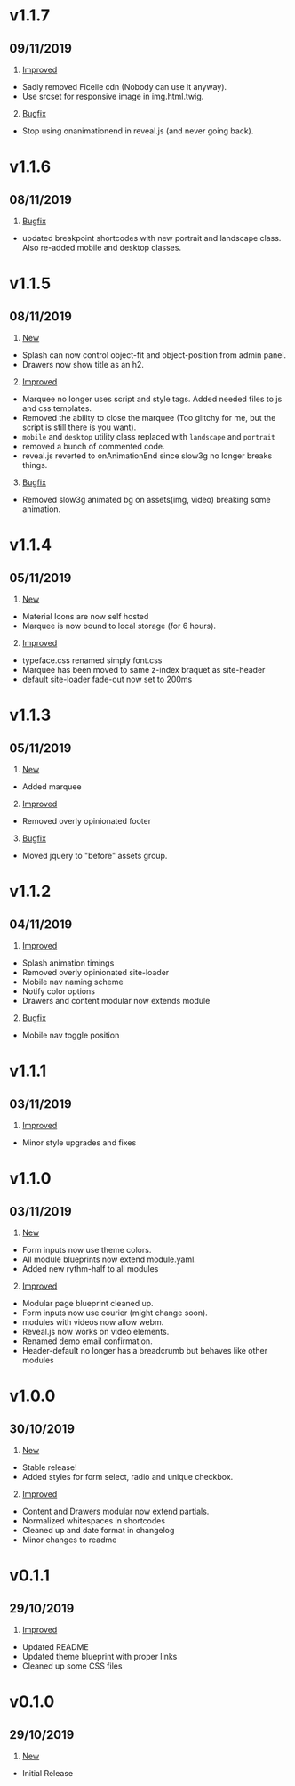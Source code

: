 # v1.1.7
##  09/11/2019
1. [Improved](#improved)
* Sadly removed Ficelle cdn (Nobody can use it anyway).
* Use srcset for responsive image in img.html.twig.
2. [Bugfix](#bugfix)
* Stop using onanimationend in reveal.js (and never going back).

# v1.1.6
##  08/11/2019
1. [Bugfix](#bugfix)
* updated breakpoint shortcodes with new portrait and landscape class. Also re-added mobile and desktop classes.

# v1.1.5
##  08/11/2019
1. [New](#new)
* Splash can now control object-fit and object-position from admin panel.
* Drawers now show title as an h2.
2. [Improved](#improved)
* Marquee no longer uses script and style tags. Added needed files to js and css templates.
* Removed the ability to close the marquee (Too glitchy for me, but the script is still there is you want).
* ```mobile``` and ```desktop``` utility class replaced with ```landscape``` and ```portrait```
* removed a bunch of commented code.
* reveal.js reverted to onAnimationEnd since slow3g no longer breaks things.
3. [Bugfix](#bugfix)
* Removed slow3g animated bg on assets(img, video) breaking some animation. 

# v1.1.4
##  05/11/2019
1. [New](#new)
* Material Icons are now self hosted
* Marquee is now bound to local storage (for 6 hours).
2. [Improved](#improved)
* typeface.css renamed simply font.css
* Marquee has been moved to same z-index braquet as site-header
* default site-loader fade-out now set to 200ms

# v1.1.3
##  05/11/2019
1. [New](#new)
* Added marquee
2. [Improved](#improved)
* Removed overly opinionated footer
3. [Bugfix](#bugfix)
* Moved jquery to "before" assets group.

# v1.1.2
##  04/11/2019
1. [Improved](#improved)
* Splash animation timings
* Removed overly opinionated site-loader
* Mobile nav naming scheme
* Notify color options
* Drawers and content modular now extends module
2. [Bugfix](#bugfix)
* Mobile nav toggle position

# v1.1.1
##  03/11/2019
1. [Improved](#improved)
* Minor style upgrades and fixes

# v1.1.0
##  03/11/2019
1. [New](#new)
* Form inputs now use theme colors.
* All module blueprints now extend module.yaml.
* Added new rythm-half to all modules
2. [Improved](#improved)
* Modular page blueprint cleaned up.
* Form inputs now use courier (might change soon).
* modules with videos now allow webm.
* Reveal.js now works on video elements.
* Renamed demo email confirmation.
* Header-default no longer has a breadcrumb but behaves like other modules

# v1.0.0
##  30/10/2019

1. [New](#new)
* Stable release!
* Added styles for form select, radio and unique checkbox.
2. [Improved](#improved)
* Content and Drawers modular now extend partials.
* Normalized whitespaces in shortcodes
* Cleaned up and date format in changelog
* Minor changes to readme

# v0.1.1
##  29/10/2019

1. [Improved](#improved)
* Updated README
* Updated theme blueprint with proper links
* Cleaned up some CSS files

# v0.1.0
##  29/10/2019

1. [New](#new)
* Initial Release
